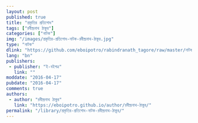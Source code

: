 ```yaml
---
layout: post
published: true
title: "প্রকৃতির প্রতিশোধ"
tags: ["রবীন্দ্রনাথ ঠাকুর"]
categories: ["নাটক"]
img: "/images/প্রকৃতির-প্রতিশোধ-নাটক-রবীন্দ্রনাথ-ঠাকুর.jpg"
type: "নাটক"
dlink: "https://github.com/eboipotro/rabindranath_tagore/raw/master/নাটক/প্রকৃতির_প্রতিশোধ.epub"
lang: "bn"
publishers: 
 - publisher: "ই-বইপত্র"
   link: ""
moddate: "2016-04-17"
pubdate: "2016-04-17"
comments: true
authors: 
 - author: "রবীন্দ্রনাথ ঠাকুর"
   link: "https://eboipotro.github.io/author/রবীন্দ্রনাথ-ঠাকুর/"
permalink: "/library/প্রকৃতির-প্রতিশোধ-নাটক-রবীন্দ্রনাথ-ঠাকুর/"
---
```

